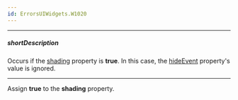 ```yaml
---
id: ErrorsUIWidgets.W1020
---
```

---
##### shortDescription
Occurs if the [shading](/Documentation/ApiReference/UI_Components/dxPopover/Configuration/#shading) property is **true**. In this case, the [hideEvent](/Documentation/ApiReference/UI_Components/dxPopover/Configuration/hideEvent/) property's value is ignored.

---

Assign **true** to the **shading** property.